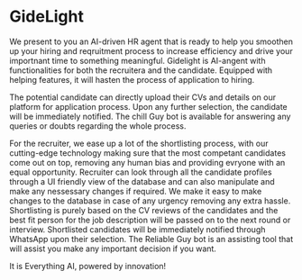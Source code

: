 # GideLight

We present to you an AI-driven HR agent that is ready to help you smoothen up your hiring and reqruitment process to increase efficiency and drive your importnant time to something meaningful. Gidelight is AI-angent with functionalities for both the recruitera and the candidate. Equipped with helping features, it will hasten the process of application to hiring. 

The potential candidate can directly upload their CVs and details on our platform for application process. Upon any further selection, the candidate will be immediately notified. The chill Guy bot is available for answering any queries or doubts regarding the whole process.

For the recruiter, we ease up a lot of the shortlisting process, with our cutting-edge technology making sure that the most competant candidates come out on top, removing any human bias and providing evryone with an equal opportunity. Recruiter can look through all the candidate profiles through a UI friendly view of the database and can also manipulate and make any nessessary changes if required. We make it easy to make changes to the database in case of any urgency removing any extra hassle. Shortlisting is purely based on the CV reviews of the candidates and the best fit person for the job description will be passed on to the next round or interview. Shortlisted candidates will be immediately notified through WhatsApp upon their selection. The Reliable Guy bot is an assisting tool that will assist you make any important decision if you want.

It is Everything AI, powered by innovation!
